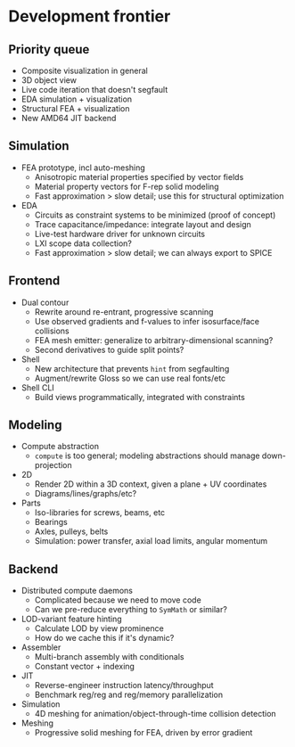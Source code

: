 # Development frontier
## Priority queue
+ Composite visualization in general
+ 3D object view
+ Live code iteration that doesn't segfault
+ EDA simulation + visualization
+ Structural FEA + visualization
+ New AMD64 JIT backend


## Simulation
+ FEA prototype, incl auto-meshing
  + Anisotropic material properties specified by vector fields
  + Material property vectors for F-rep solid modeling
  + Fast approximation > slow detail; use this for structural optimization
+ EDA
  + Circuits as constraint systems to be minimized (proof of concept)
  + Trace capacitance/impedance: integrate layout and design
  + Live-test hardware driver for unknown circuits
  + LXI scope data collection?
  + Fast approximation > slow detail; we can always export to SPICE


## Frontend
+ Dual contour
  + Rewrite around re-entrant, progressive scanning
  + Use observed gradients and f-values to infer isosurface/face collisions
  + FEA mesh emitter: generalize to arbitrary-dimensional scanning?
  + Second derivatives to guide split points?
+ Shell
  + New architecture that prevents `hint` from segfaulting
  + Augment/rewrite Gloss so we can use real fonts/etc
+ Shell CLI
  + Build views programmatically, integrated with constraints


## Modeling
+ Compute abstraction
  + `compute` is too general; modeling abstractions should manage down-projection
+ 2D
  + Render 2D within a 3D context, given a plane + UV coordinates
  + Diagrams/lines/graphs/etc?
+ Parts
  + Iso-libraries for screws, beams, etc
  + Bearings
  + Axles, pulleys, belts
  + Simulation: power transfer, axial load limits, angular momentum


## Backend
+ Distributed compute daemons
  + Complicated because we need to move code
  + Can we pre-reduce everything to `SymMath` or similar?
+ LOD-variant feature hinting
  + Calculate LOD by view prominence
  + How do we cache this if it's dynamic?
+ Assembler
  + Multi-branch assembly with conditionals
  + Constant vector + indexing
+ JIT
  + Reverse-engineer instruction latency/throughput
  + Benchmark reg/reg and reg/memory parallelization
+ Simulation
  + 4D meshing for animation/object-through-time collision detection
+ Meshing
  + Progressive solid meshing for FEA, driven by error gradient
